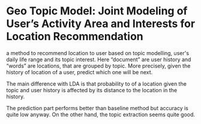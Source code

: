# Geo Topic Model: Joint Modeling of User’s Activity Area and Interests for Location Recommendation

a method to recommend location to user based on topic modelling, user's daily life range and its topic interest. Here “document” are user history and “words” are locations, that are grouped by topic. More precisely, given the history of location of a user, predict which one will be next.

The main difference with LDA is that probability to of a location given the topic and user history is affected by its distance to the location in the history.

The prediction part performs better than baseline method but accuracy is quite low anyway. On the other hand, the topic extraction seems quite good.
